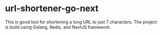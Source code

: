 # url-shortener-go-next

This is good tool for shortening a long URL to just 7 characters. The project is build using Golang, Redis, and NextJS framework.


